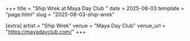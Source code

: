 +++
title = "Ship Wrek at Maya Day Club "
date = 2025-08-03
template = "page.html"
slug = "2025-08-03-ship-wrek"

[extra]
artist = "Ship Wrek"
venue = "Maya Day Club"
venue_url = "https://mayadayclub.com/"
+++

